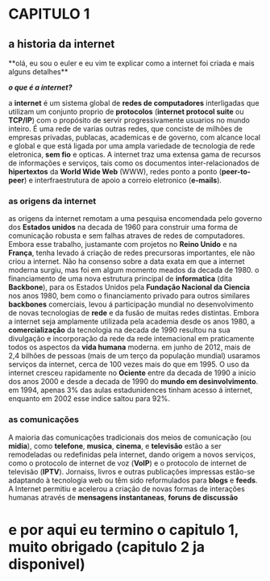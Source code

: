 <h1>CAPITULO 1</H1>
<h2>a historia da internet</h2>
**olá, eu sou o euler e eu vim te explicar como a internet foi criada e mais alguns detalhes**

***o que é a internet?***

a **internet** é um sistema global de **redes de computadores** interligadas que utilizam um conjunto proprio de **protocolos** (**internet protocol suite** ou **TCP/IP**) com o propósito de servir progressivamente usuarios no mundo inteiro. É uma rede de varias outras redes, que conciste de milhões de empresas privadas, publacas, academicas e de governo, com alcance local e global e que está ligada por uma ampla variedade de tecnologia de rede eletronica, **sem fio**  e opticas. A internet traz uma extensa gama de recursos de informações e serviços, tais como os documentos inter-relacionados de **hipertextos** da **World Wide Web** (WWW), redes ponto a ponto (**peer-to-peer**) e interfraestrutura de apoio a correio eletronico (**e-mails**).

<h3>as origens da internet</h3>

as origens da internet remotam a uma pesquisa encomendada pelo governo dos <b>Estados unidos</b> na decada de 1960 para construir uma forma de comunicação robusta e sem falhas atraves de redes de computadores. Embora esse trabalho, justamante com projetos no <b> Reino Unido</b> e na <b>França</b>, tenha levado á criação de redes precursoras importantes, ele não criou a internet. Não ha consenso sobre a data exata em que a internet moderna surgiu, mas foi em algum momento meados da decada de 1980. o financiamento de uma nova estrutura principal de <b>informatica</b> (dita <b>Backbone</b>), para os Estados Unidos pela <b>Fundação Nacional da Ciencia</b> nos anos 1980, bem como o financiamento privado para outros similares <b>backbones</b> comerciais, levou á participação mundial no desenvolvimento de novas tecnologias de <b>rede</b> e da fusão de muitas redes distintas. Embora a internet seja amplamente utilizada pela academia desde os anos 1980, a <b>comercialização</b> da tecnologia na decada de 1990 resultou na sua divulgação e incorporação da rede da rede intemacional em praticamente todos os aspectos da <b>vida humana</b> moderna. em junho de 2012, mais de 2,4 bilhões de pessoas (mais de um terço da população mundial) usaramos serviços da internet, cerca de 100 vezes mais do que em 1995. O uso da internet cresceu rapidamente no <b>Ociente</b> entre da decada de 1990 a inicio dos anos 2000 e desde a decada de 1990 do <b>mundo em desinvolvimento</b>. em 1994, apenas 3% das aulas estadunidences tinham acesso á internet, enquanto em 2002 esse indice saltou para 92%.

<h3>as comunicações</h3>

A maioria das comunicações tradicionais dos meios de comunicação (ou <b>midia</b>), como <b>telefone</b>, <b>musica</b>, <b>cinema</b>, e <b>televisão</b> estão a ser remodeladas ou redefinidas pela internet, dando origem a novos serviços, como o protocolo de internet de voz (<b>VoIP</b>) e o protocolo de internet de televisão (<b>IPTV</b>). Jornaiss, livros e outras publicações impressas estão-se adaptando à tecnologia web ou têm sido reformulados para <b>blogs</b> e <b>feeds</b>. A Internet permitiu e acelerou a criação de novas formas de interações humanas através de <b>mensagens instantaneas</b>, <b>foruns de discussão</b>

<h1> e por aqui eu termino o capitulo 1, muito obrigado (capitulo 2 ja disponivel)
